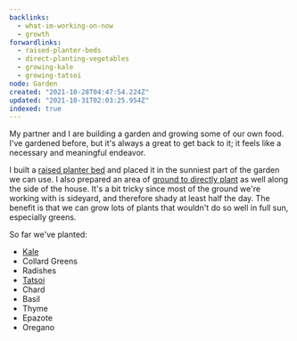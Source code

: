 ```yaml
---
backlinks:
  - what-im-working-on-now
  - growth
forwardlinks:
  - raised-planter-beds
  - direct-planting-vegetables
  - growing-kale
  - growing-tatsoi
node: Garden
created: "2021-10-28T04:47:54.224Z"
updated: "2021-10-31T02:03:25.954Z"
indexed: true
---
```


My partner and I are building a garden and growing some of our own food. I've gardened before, but it's always a great to get back to it; it feels like a necessary and meaningful endeavor.

I built a [raised planter bed](raised-planter-beds.md) and placed it in the sunniest part of the garden we can use. I also prepared an area of [ground to directly plant](direct-planting-vegetables.md) as well along the side of the house. It's a bit tricky since most of the ground we're working with is sideyard, and therefore shady at least half the day. The benefit is that we can grow lots of plants that wouldn't do so well in full sun, especially greens.

So far we've planted:

- [Kale](growing-kale.md)
- Collard Greens
- Radishes
- [Tatsoi](growing-tatsoi.md)
- Chard
- Basil
- Thyme
- Epazote
- Oregano
